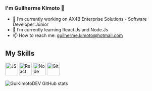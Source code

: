 ### I'm Guilherme Kimoto 👋
- 🔭 I’m currently working on AX4B Enterprise Solutions - Software Developer Júnior
- 🌱 I’m currently learning React.Js and Node.Js
- 📫 How to reach me: guilherme.kimoto@hotmail.com


## My Skills
<img src ="https://cdn.jsdelivr.net/gh/devicons/devicon/icons/javascript/javascript-original.svg" alt="JS" width="40" heigth="40" style="max-width:100%;"></img>
<img src ="https://cdn.jsdelivr.net/gh/devicons/devicon/icons/react/react-original.svg" alt="React" width="40" heigth="40" style="max-width:100%;"></img>
<img src ="https://cdn.jsdelivr.net/gh/devicons/devicon/icons/nodejs/nodejs-original.svg" alt="Node" width="40" heigth="40" style="max-width:100%;"></img>
<img src ="https://cdn.jsdelivr.net/gh/devicons/devicon/icons/git/git-original.svg" alt="Git" width="40" heigth="40" style="max-width:100%;"></img>

![GuiKimotoDEV GitHub stats](https://github-readme-stats.vercel.app/api?username=guikimotodev&show_icons=true&theme=radical)
